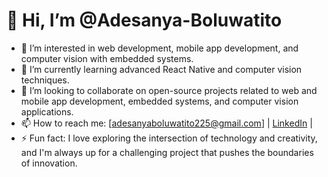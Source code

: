 # 👋 Hi, I’m @Adesanya-Boluwatito

- 👀 I’m interested in web development, mobile app development, and computer vision with embedded systems.
- 🌱 I’m currently learning advanced React Native and computer vision techniques.
- 💞️ I’m looking to collaborate on open-source projects related to web and mobile app development, embedded systems, and computer vision applications.
- 📫 How to reach me: [adesanyaboluwatito225@gmail.com] | [LinkedIn](https://www.linkedin.com/in/adesanya-boluwatito-78558221b) |
- ⚡ Fun fact: I love exploring the intersection of technology and creativity, and I'm always up for a challenging project that pushes the boundaries of innovation.


